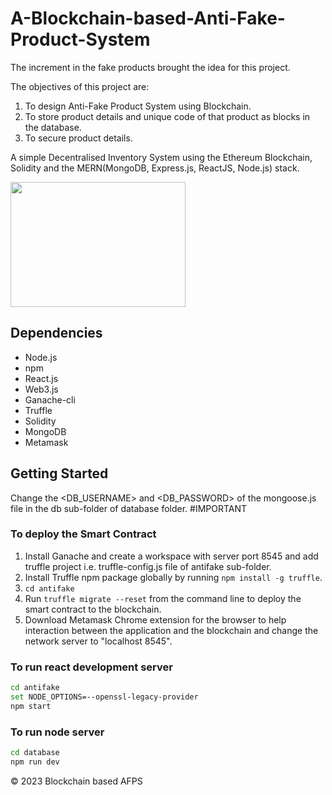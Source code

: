 # A-Blockchain-based-Anti-Fake-Product-System
The increment in the fake products brought the idea for this project.

The objectives of this project are: 
1. To design Anti-Fake Product System using Blockchain. 
2. To store product details and unique code of that product as blocks in the database. 
3. To secure product details.

A simple Decentralised Inventory System using the Ethereum Blockchain, Solidity and the MERN(MongoDB, Express.js, ReactJS, Node.js) stack.

<img src="https://appinventiv.com/wp-content/uploads/sites/1/2017/11/News26thNov.jpg" height="200px" width="280px"/>



## Dependencies
<ul>
  <li>Node.js</li>
  <li>npm</li>
  <li>React.js</li>
  <li>Web3.js</li>
  <li>Ganache-cli</li>
  <li>Truffle</li>
  <li>Solidity</li>
  <li>MongoDB</li>
  <li>Metamask</li>
</ul>


## Getting Started

Change the <DB_USERNAME> and <DB_PASSWORD> of the mongoose.js file in the db sub-folder of database folder. #IMPORTANT

### To deploy the Smart Contract

1. Install Ganache and create a workspace with server port 8545 and add truffle project i.e. truffle-config.js file of antifake sub-folder.
2. Install Truffle npm package globally by running ```npm install -g truffle```.
3. ```cd antifake```
4. Run ```truffle migrate --reset``` from the command line to deploy the smart contract to the blockchain.
5. Download Metamask Chrome extension for the browser to help interaction between the application and the blockchain and change the network server to "localhost 8545".


### To run react development server

```bash
cd antifake
set NODE_OPTIONS=--openssl-legacy-provider
npm start
```

### To run node server
```bash
cd database
npm run dev
```

&copy; 2023 Blockchain based AFPS